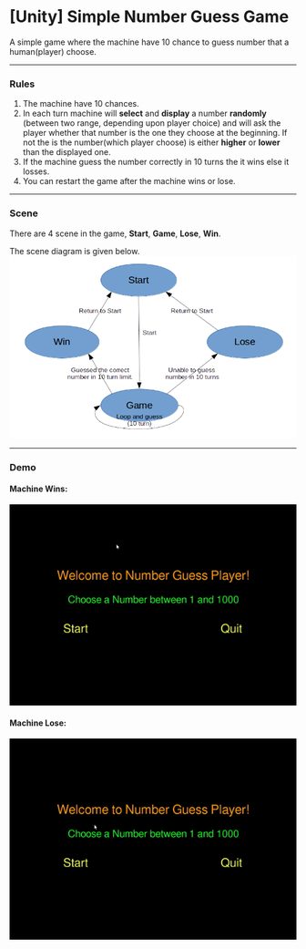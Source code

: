 # [Unity] Simple Number Guess Game

A simple game where the machine have 10 chance to guess number that a human(player) choose.

***

### Rules

1. The machine have 10 chances.
2. In each turn machine will **select** and **display** a number **randomly** (between two range, depending upon player choice) and will ask the player whether that number is the one they choose at the beginning. If not the is the number(which player choose) is either **higher** or **lower** than the displayed one.
3. If the machine guess the number correctly in 10 turns the it wins else it losses.
4. You can restart the game after the machine wins or lose.

***

### Scene

There are 4 scene in the game, **Start**, **Game**, **Lose**, **Win**.

The scene diagram is given below.
![](img/sceneDiagram.png?raw=true)

***

### Demo

#### Machine Wins:

![](img/MachineWin.gif?raw=true)

#### Machine Lose:

![](img/MachineLoss.gif?raw=true)